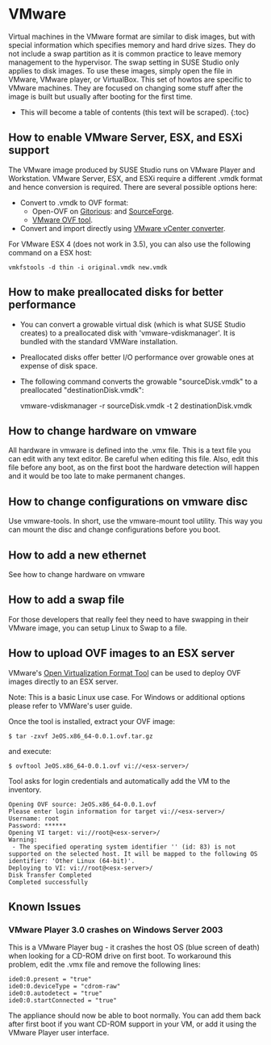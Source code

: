# VMware

Virtual machines in the VMware format are similar to disk images, but
with special information which specifies memory and hard drive sizes.
They do not include a swap partition as it is common practice to leave
memory management to the hypervisor. The swap setting in SUSE Studio
only applies to disk images.  To use these images, simply open the file
in VMware, VMware player, or VirtualBox.  This set of howtos are
specific to VMware machines. They are focused on changing some stuff
after the image is built but usually after booting for the first time.

* This will become a table of contents (this text will be scraped).
{:toc}


## How to enable VMware Server, ESX, and ESXi support

The VMware image produced by SUSE Studio runs on VMware Player and
Workstation. VMware Server, ESX, and ESXi require a different .vmdk
format and hence conversion is required. There are several possible
options here:

* Convert to .vmdk to OVF format:
  * Open-OVF on [Gitorious][git-open-ovf]: and [SourceForge][sf-open-ovf].
  * [VMware OVF tool][vmw-ovf].
* Convert and import directly using [VMware vCenter converter][vmw-converter].

For VMware ESX 4 (does not work in 3.5), you can also use the following
command on a ESX host:

    vmkfstools -d thin -i original.vmdk new.vmdk


##     How to make preallocated disks for better performance

* You can convert a growable virtual disk (which is what SUSE Studio
  creates) to a preallocated disk with 'vmware-vdiskmanager'. It is
  bundled with the standard VMWare installation.
* Preallocated disks offer better I/O performance over growable ones at
  expense of disk space.
* The following command converts the growable "sourceDisk.vmdk" to a
  preallocated "destinationDisk.vmdk":

    vmware-vdiskmanager -r sourceDisk.vmdk -t 2 destinationDisk.vmdk


## How to change hardware on vmware

All hardware in vmware is defined into the .vmx file. This is a text
file you can edit with any text editor. Be careful when editing this
file. Also, edit this file before any boot, as on the first boot the
hardware detection will happen and it would be too late to make
permanent changes.


## How to change configurations on vmware disc

Use vmware-tools. In short, use the vmware-mount tool utility. This way
you can mount the disc and change configurations before you boot.


## How to add a new ethernet

See how to change hardware on vmware


## How to add a swap file

For those developers that really feel they need to have swapping in
their VMware image, you can setup Linux to Swap to a file.


## How to upload OVF images to an ESX server

VMware's [Open Virtualization Format Tool][vmw-ovf2] can be used to
deploy OVF images directly to an ESX server.

Note: This is a basic Linux use case. For Windows or additional options
please refer to VMWare's user guide.

Once the tool is installed, extract your OVF image:

    $ tar -zxvf JeOS.x86_64-0.0.1.ovf.tar.gz

and execute:

    $ ovftool JeOS.x86_64-0.0.1.ovf vi://<esx-server>/

Tool asks for login credentials and automatically add the VM to the
inventory.

    Opening OVF source: JeOS.x86_64-0.0.1.ovf
    Please enter login information for target vi://<esx-server>/
    Username: root
    Password: ******
    Opening VI target: vi://root@<esx-server>/
    Warning:
     - The specified operating system identifier '' (id: 83) is not supported on the selected host. It will be mapped to the following OS identifier: 'Other Linux (64-bit)'.
    Deploying to VI: vi://root@<esx-server>/
    Disk Transfer Completed
    Completed successfully


## Known Issues

### VMware Player 3.0 crashes on Windows Server 2003

This is a VMware Player bug - it crashes the host OS (blue screen of
death) when looking for a CD-ROM drive on first boot. To workaround this
problem, edit the .vmx file and remove the following lines:

    ide0:0.present = "true"
    ide0:0.deviceType = "cdrom-raw"
    ide0:0.autodetect = "true"
    ide0:0.startConnected = "true"

The appliance should now be able to boot normally. You can add them back
after first boot if you want CD-ROM support in your VM, or add it using
the VMware Player user interface.






[git-open-ovf]: http://gitorious.org/open-ovf
[sf-open-ovf]: http://sourceforge.net/projects/open-ovf/develop
[vmw-ovf]: http://www.vmware.com/appliances/getting-started/learn/ovf.html
[vmw-converter]: http://www.vmware.com/products/converter/
[vmw-ovf2]: http://www.vmware.com/support/developer/ovf/
